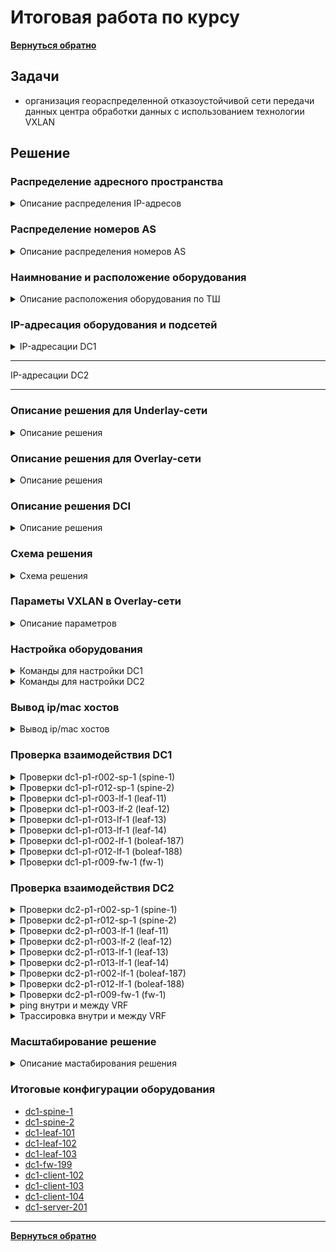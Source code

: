 # Итоговая работа по курсу
[**Вернуться обратно**](https://github.com/takmenevag/otus-dc-design/tree/main/)
## Задачи
- организация геораспределенной отказоустойчивой сети передачи данных центра обработки данных с использованием технологии VXLAN

## Решение

### Распределение адресного пространства
<details>
  <summary>Описание распределения IP-адресов </summary>

#### Описание:
- для площадки DC1, DC2 и DC**I** испольузется блок IP-адресов 10.Х.0.0/12
- для каджого POD в DC1 и DC2 испольузется блок IP-адресов 10.Х.0.0/14
- каждый POD в DC1 и DC2 испольузется блок IP-адресов 10.Х.0.0/14
- в каждом POD выделяется:
	- блок /15 для адресации "шкафонезависимых" сегментов в DC
	- блок /16 для адресации "шкафозависимых" сегментов в DC
	- блок /16 выделяется в резевр
- в блок /16 для POD выделяется:
	- блок /23 для каждого ТШ (до 100 шт.)
	- блок /25 для каждого spine (до 124 leaf на POD)
	- блок /25 для каждого border leaf (+/25 в резерв)
	- блок /23 для loopback интерфейсов сетевого оборудования
- адресация для сервисов и огранизации взаимодействии между ЦОД назначается из блока DCI

---
#### Вернеуровневые IP-блоки
|Блок IP-адресов |Назначение|
|:-				|:-|
|10.0.0.0/8		|Блок сетей|
|10.0.0.0/12	|DC**I**|
|10.16.0.0/12	|DC1|
|10.32.0.0/12	|DC2|
|10.48.0.0/12	|DC резерв|
|10.64.0.0/12	|DC резерв|
|10.80.0.0/12	|DC резерв|
|10.96.0.0/12	|DC резерв|
|10.112.0.0/12	|DC резерв|
|10.128.0.0/12	|резерв|
|...			|...|
|10.240.0.0/12	|резерв|

---
#### IP-блоки DCI
|Блок IP-адресов |Назначение|
|:-				|:-|
|10.0.0.0/12	|DCI|
|10.0.0.0/16	|транспорт|
|10.1.0.0/16	|резерв транспорт|
|10.8.0.0/15	|резерв|
|10.4.0.0/14	|резерв|
|10.8.0.0/14	|сервисы DC-независимые|
|10.12.0.0/14	|резерв сервисы|
|||
|10.0.0.0/16	|DCI транспорт|
|10.0.0.0/24	|транспорт|
|10.0.1.0/24	|резерв транспорт|
|||
|10.8.0.0/14	|DCI сервисы|
|10.8.0.0/16	|сервисы|
|10.9.0.0/16	|резерв|
|10.10.0.0/15	|резерв|
|||	
|10.8.0.0/16	|DCI сервисы|
|10.8.10.0/24	|vlan10|
|10.8.20.0/24	|vlan20|
|10.8.30.0/24	|vlan30|
|10.8.40.0/24	|vlan40|

---
#### IP-блоки DC1
|Блок IP-адресов |Назначение|
|:-				|:-|
|10.16.0.0/12	|DC1|
|10.16.0.0/14	|POD1|
|10.20.0.0/14	|POD2|
|10.24.0.0/14	|резерв|
|10.28.0.0/14	|резерв|
|||
|10.16.0.0/14	|POD1|
|10.16.0.0/16	|Cеть+резевр|
|10.17.0.0/16	|резевр|
|10.18.0.0/15	|резерв|
|||
|10.16.0.0/16	|Cеть+резевр|
|…					|…|
|10.16.241.0/24		|dc1-p1-r002-blf-1, r012-blf-1|
|10.16.242.0/24		|резерв|
|10.16.243.0/24		|резерв|
|10.16.244.0/24		|резерв|
|10.16.245.0/24		|резерв|
|10.16.246.0/24		|резерв|
|10.16.247.0/24		|резерв|
|10.16.248.0/24		|резерв| 
|10.16.249.0/24		|dc1-p1-r009-fw-1, r019-fw-1|
|10.16.250.0/25		|dc1-p1-r002-sp-1|
|10.16.250.128/25	|резерв spine|
|10.16.251.0/25		|dc1-p1-r012-sp-1|
|10.16.251.128/25	|резерв spine|
|10.16.252.0/25		|резерв spine|
|10.16.252.128/25	|резерв spine|
|10.16.253.0/25		|резерв spine|
|10.16.253.128/25	|резерв spine|
|10.16.254.0/23		|loopback|
|||
|10.16.254.0/23		|loopback|
|10.16.254.0		|резерв|
|10.16.254.1		|dc1-p1-r002-sp-1|
|10.16.254.2		|dc1-p1-r012-sp-1|
|10.16.254.3		|резерв spine|
|10.16.254.4		|резерв spine|
|10.16.254.5		|резерв spine|
|10.16.254.6		|резерв spine|
|10.16.254.7		|резерв spine|
|10.16.254.8		|резерв spine|
|10.16.254.9		|резерв ss|
|10.16.254.10		|резерв ss|
|10.16.254.11		|dc1-p1-r003-lf-1|
|10.16.254.12		|dc1-p1-r003-lf-2|
|10.16.254.13		|dc1-p1-r013-lf-1|
|10.16.254.14		|dc1-p1-r013-lf-2|
|…					|…|
|10.16.254.187		|dc1-p1-r002-blf-1|
|10.16.254.188		|dc1-p1-r012-blf-1|
|10.16.254.189		|резерв boleaf|
|10.16.254.190		|резерв boleaf|
|10.16.254.191		|dc1-p1-r009-fw-1|

---
#### IP-блоки DC2

|Блок IP-адресов |Назначение|
|:-				|:-|
|10.32.0.0/12	|DC1|
|10.32.0.0/14	|POD1|
|10.36.0.0/14	|POD2|
|10.40.0.0/14	|резерв|
|10.44.0.0/14	|резерв|
|||
|10.32.0.0/14	|POD1|
|10.32.0.0/16	|Cеть+резевр|
|10.33.0.0/16	|резевр|
|10.34.0.0/15	|резерв|
|||
|10.32.0.0/16	|Cеть+резевр|
|…					|…|
|10.32.241.0/24		|dc2-p1-r002-blf-1, r012-blf-1|
|10.32.242.0/24		|резерв|
|10.32.243.0/24		|резерв|
|10.32.244.0/24		|резерв|
|10.32.245.0/24		|резерв|
|10.32.246.0/24		|резерв|
|10.32.247.0/24		|резерв|
|10.32.248.0/24		|резерв| 
|10.32.249.0/24		|dc2-p1-r009-fw-1, r019-fw-1|
|10.32.250.0/25		|dc2-p1-r002-sp-1|
|10.32.250.128/25	|резерв spine|
|10.32.251.0/25		|dc2-p1-r012-sp-1|
|10.32.251.128/25	|резерв spine|
|10.32.252.0/25		|резерв spine|
|10.32.252.128/25	|резерв spine|
|10.32.253.0/25		|резерв spine|
|10.32.253.128/25	|резерв spine|
|10.32.254.0/23		|loopback|
|||
|10.32.254.0/23		|loopback|
|10.32.254.0		|резерв|
|10.32.254.1		|dc2-p1-r002-sp-1|
|10.32.254.2		|dc2-p1-r012-sp-1|
|10.32.254.3		|резерв spine|
|10.32.254.4		|резерв spine|
|10.32.254.5		|резерв spine|
|10.32.254.6		|резерв spine|
|10.32.254.7		|резерв spine|
|10.32.254.8		|резерв spine|
|10.32.254.9		|резерв ss|
|10.32.254.10		|резерв ss|
|10.32.254.11		|dc2-p1-r003-lf-1|
|10.32.254.12		|dc2-p1-r003-lf-2|
|…					|…|
|10.32.254.187		|dc2-p1-r002-blf-1|
|10.32.254.188		|dc2-p1-r012-blf-1|
|10.32.254.189		|резерв boleaf|
|10.32.254.190		|резерв boleaf|
|10.32.254.191		|dc2-p1-r009-fw-1|
---

</details>

### Распределение номеров AS
<details>
  <summary>Описание распределения номеров AS</summary>

#### Примечание:
- для решения 2xDC, 2xPOD или 4xDC, 1xPOD с leaf < 70 шт. используется 2 байтные номера AS
- для решения с leaf > 70 шт. или других комбинаций DC/POD используется 4 байтные номера AS

В связи с чем ниже приведены 2 варианта распределения номеров AS \
Для лабы взята 2 байтные номера AS для облегчения диагностики

---  
#### Для случая 2xDC, 2xPOD или 4xDC, 1xPOD, leaf < 70 шт.
|Тип	|Номер AS	|X,DC/POD 	|Y|
|:-		|:-			|:-			|:-|
|sspine	|65x00		|1-4		|-|	
|spine	|65x0y		|1-4		|1-8|
|leaf	|65xyy		|1-4		|11-84|
|boleaf	|65xyy		|1-4		|85-90|
|fw		|65xyy		|1-4		|91-95|
|br		|65xyy		|1-4		|96-99|
|host	|646yy		|1 DC/POD	|0-99|
|host	|647yy		|2 DC/POD	|0-99|
|host	|648yy		|3 DC/POD	|0-99|
|host	|649yy		|4 DC/POD	|0-99|

---
#### Для остальных вариантов DC/POD или leaf > 70 шт.
|		|	|DC		|POD	|ТШ		|Тип	|Номер|
|:-		|:-	|:-		|:-		|:-		|:-		|:-|
|**AS**	|42	|Х		|Х		|ХXX	|ХX		|Х|

#### Соответствие типа оборудования и его номера
|Тип| Оборудование|
|:-	|:-|
|0	|host|
|1	|leaf|
|2	|spine|
|3	|sspine|
|4	|fw|
|5	|-|
|6	|-|
|7	|-|
|8	|-|
|9	|br|

--- 
#### Наимнование АСО определяется следующим образом
dcX-pX-rXXX-XX-X

---
</details>

### Наимнование и расположение оборудования
<details>
  <summary>Описание расположения оборудования по ТШ </summary>

#### Примечание:
- в первой таблице приведено расположение оборудования для первых 20 ТШ
- во второй таблице оставлено оборудования для лабы
В связи с чем ниже приведены 2 варианта распределения номеров AS
--- 
#### Расположение оборудования по ТШ с резервированием места
|ТШ	|АСО	|Номер	|Примечание|
|:-	|:-		|:-		|:-|
|1	|кроссы	|-		|-|
|2	|spine	|1		||
|2	|spine	|2		|резерв|
|2	|boleaf	|1		||
|2	|boleaf	|2		|резерв|
|3	|leaf	|1,2	||
|4	|leaf	|1,2	|резерв|
|5	|leaf	|1,2	|резерв|
|6	|leaf	|1,2	|резерв|
|7	|leaf	|1,2	|резерв|
|8	|leaf	|1,2	|резерв|
|9	|fw		|1		||
|9	|vpn	|1		||
|10	|br		|1		||
|11	|кроссы	|-		|-|
|12	|spine	|1		||
|12	|spine	|2		|резерв|
|12	|boleaf	|1		||
|12	|boleaf	|2		|резерв|
|13	|leaf	|1,2	||
|14	|leaf	|1,2	|резерв|
|15	|leaf	|1,2	|резерв|
|16	|leaf	|1,2	|резерв|
|17	|leaf	|1,2	|резерв|
|18	|leaf	|1,2	|резерв|
|19	|fw		|1		||
|19	|vpn	|1		||
|20	|br		|1		|| 

---
#### Итоговая таблица наименования и расположения в DC1
Для лабы взяты ASN 2 байта
|ТШ	|Имя для ASN		|Оборудование		|Cокращение	|ASN 4 байта	|ASN 2 байта|
|:-	|:-					|:-					|:-			|:-				|:-|
|2	|dc1-p1-r002-02-1	|dc1-p1-r002-sp-1	|spine-1	|4211002021		|65101|
|12	|dc1-p1-r012-02-1	|dc1-p1-r012-sp-1	|spine-2	|4211012021		|65101|
|3	|dc1-p1-r003-01-1	|dc1-p1-r003-lf-1	|leaf-11	|4211003011		|65111|
|3	|dc1-p1-r003-01-2	|dc1-p1-r003-lf-2	|leaf-12	|4211003012		|65112|
|13	|dc1-p1-r013-01-1	|dc1-p1-r013-lf-1	|leaf-13	|4211013011		|65113|
|13	|dc1-p1-r013-01-2	|dc1-p1-r013-lf-2	|leaf-14	|4211013012		|65114|
|2	|dc1-p1-r002-01-1	|dc1-p1-r002-blf-1	|boleaf-187	|4211002011		|65187|
|12	|dc1-p1-r012-01-1	|dc1-p1-r012-blf-1	|boleaf-188	|4211012011		|65188|
|9	|dc1-p1-r009-04-1	|dc1-p1-r009-fw-1	|fw-1		|4211009041		|65191|
|19	|dc1-p1-r019-04-1	|dc1-p1-r019-fw-1	|fw-2		|4211019041		|65191|

---
#### Итоговая таблица наименования и расположения в DC2
Для лабы взяты ASN 2 байта
|ТШ	|Имя для ASN		|Оборудование		|Cокращение	|ASN 4 байта	|ASN 2 байта|
|:-	|:-					|:-					|:-			|:-				|:-|
|2	|dc2-p1-r002-02-1	|dc2-p1-r002-sp-1	|spine-1	|4211002021		|65101|
|12	|dc2-p1-r012-02-1	|dc2-p1-r012-sp-1	|spine-2	|4211012021		|65101|
|3	|dc2-p1-r003-01-1	|dc2-p1-r003-lf-1	|leaf-11	|4211003011		|65111|
|3	|dc2-p1-r003-01-2	|dc2-p1-r003-lf-2	|leaf-12	|4211003012		|65112|
|2	|dc2-p1-r002-01-1	|dc2-p1-r002-blf-1	|boleaf-187	|4211002011		|65187|
|12	|dc2-p1-r012-01-1	|dc2-p1-r012-blf-1	|boleaf-188	|4211012011		|65188|
|9	|dc2-p1-r009-04-1	|dc2-p1-r009-fw-1	|fw-1		|4211009041		|65191|
|19	|dc2-p1-r019-04-1	|dc2-p1-r019-fw-1	|fw-2		|4211019041		|65191|
---
</details>

### IP-адресация оборудования и подсетей

<details>
  <summary>IP-адресации DC1</summary>
  
#### В лабе подписи интерфейсов совпадают с 4 октетом loopback (для облегчения просмотра)
|Оборудование		|Интерфейс	|IP-адрес				|Назначение|
|:-					|:-			|:-					|:-|
|dc1-p1-r002-sp-1	|Loopback0	|10.16.254.1/32		|-|
|dc1-p1-r002-sp-1	|Eth1		|10.16.250.0/31		|sp1-lf.11|
|dc1-p1-r002-sp-1	|Eth2		|10.16.250.2/31		|sp1-lf.12|
|dc1-p1-r002-sp-1	|Eth3		|10.16.250.4/31		|sp1-lf.13|
|dc1-p1-r002-sp-1	|Eth4		|10.16.250.6/31		|sp1-lf.14|
|dc1-p1-r002-sp-1	|Eth5		|10.16.250.124/31	|sp1-blf.187|
|dc1-p1-r002-sp-1	|Eth6		|10.16.250.126/31	|sp1-blf.188|
| | | | |
|dc1-p1-r012-sp-1	|Loopback0	|10.16.254.2/32 	|-|
|dc1-p1-r012-sp-1	|Eth1		|10.16.251.0/31		|sp2-lf.11|
|dc1-p1-r012-sp-1	|Eth2		|10.16.251.2/31		|sp2-lf.12|
|dc1-p1-r012-sp-1	|Eth3		|10.16.251.4/31		|sp2-lf.13|
|dc1-p1-r012-sp-1	|Eth4		|10.16.251.6/31		|sp2-lf.14|
|dc1-p1-r012-sp-1	|Eth5		|10.16.251.124/31	|sp2-blf.187|
|dc1-p1-r012-sp-1	|Eth6		|10.16.251.126/31	|sp2-blf.188|
| | | | |
|dc1-p1-r003-lf-1	|Loopback0	|10.16.254.11/32 	|-|
|dc1-p1-r003-lf-1	|Eth1		|10.16.250.1/31		|sp1-lf.11|
|dc1-p1-r003-lf-1	|Eth2		|10.16.251.1/31		|sp2-lf.11|
| | | | |
|dc1-p1-r003-lf-2	|Loopback0	|10.16.254.12/32 		|-|
|dc1-p1-r003-lf-2	|Eth1		|10.16.250.3/31		|sp1-lf.12|
|dc1-p1-r003-lf-2	|Eth2		|10.16.251.3/31		|sp2-lf.12|
| | | | |
|dc1-p1-r013-lf-1	|Loopback0	|10.16.254.13/32 	|-|
|dc1-p1-r013-lf-1	|Eth1		|10.16.250.5/31		|sp1-lf.13|
|dc1-p1-r013-lf-1	|Eth2		|10.16.251.5/31		|sp2-lf.13|
| | | | |
|dc1-p1-r013-lf-2	|Loopback0	|10.16.254.14/32 	|-|
|dc1-p1-r013-lf-2	|Eth1		|10.16.250.7/31		|sp1-lf.14|
|dc1-p1-r013-lf-2	|Eth2		|10.16.251.7/31		|sp2-lf.14|
| | | | |
|dc1-p1-r002-blf-1	|Loopback0	|10.16.254.187/32 	|-|
|dc1-p1-r002-blf-1	|Eth1		|10.16.250.125/31	|sp1-blf.187|
|dc1-p1-r002-blf-1	|Eth2		|10.16.251.125/31	|sp2-blf.187|
| | | | |
|dc1-p1-r012-blf-1	|Loopback0	|10.16.254.188/32 	|-|
|dc1-p1-r012-blf-1	|Eth1		|10.16.250.127/31	|sp1-blf.188|
|dc1-p1-r012-blf-1	|Eth2		|10.16.251.127/31	|sp2-blf.188|
| | | | |
|dc1-p1-r003-lf-1	|Po7	|10.8.10.254/24	|Клиентская сеть, VLAN 10|
|dc1-p1-r003-lf-1	|Po8	|10.8.20.254/24	|Клиентская сеть, VLAN 20|
|dc1-p1-r013-lf-1	|Po7	|10.8.10.254/24	|Клиентская сеть, VLAN 10|
|dc1-p1-r013-lf-1	|Po8	|10.8.20.254/24	|Клиентская сеть, VLAN 20|
|dc1-lfaf-103		|Eth7	|10.8.20.254/24	|Клиентская сеть, VLAN 20|
|dc1-lfaf-103		|Eth8	|10.8.30.254/24	|Клиентская сеть, VLAN 30|
| | | | |
|dc1-client-102		|Eth0	|10.8.20.102/24	|Клиентская сеть, VLAN 20|
|dc1-client-103		|Eth0	|10.8.30.103/24	|Клиентская сеть, VLAN 30|
|dc1-client-104		|Po8	|10.8.40.104/24	|Клиентская сеть, VLAN 10|
|dc1-server-201	|Po7		|10.8.10.201/24	|Клиентская сеть, VLAN 10|
|dc1-server-201	|Po7		|10.8.20.201/24	|Клиентская сеть, VLAN 20|
|dc1-server-201	|Po7		|10.8.30.201/24	|Клиентская сеть, VLAN 30|
</details>

----
IP-адресации DC2
**********************************

### Описание решения для Underlay-сети

<details>
  <summary>Описание решения</summary>

#### Описание

С точки зрения физической коммутации в решение предполагается:
- подключение к spine только leaf и border leaf
- подключение к leaf только хостов
- подключение к border leaf
  - DCI-каналов связи
  - межсетевых экранов площадки

В решении используется протокол IPv4 и протокол маршрутизации eBGP и со следующими параметрами:
- все spine одного POD в каждом DC размещены в одной AS 65x0y, где x - DC/POD, y -  третий октет в loopback первого spine POD (.y.)
- каждый leaf размещен в свой AS: leaf-xYY в AS 65xYY, где x - DC/POD, y - из третьего октета loopback leaf (.1yy.)
- на spine используются динамические peer-group с фильтром по номеру AS и транзитному блоку /25
- на leaf используются статические peer-group
- настроены keepalive-интервал 3 сек, hold time 9 сек.
- настроен maximum-paths равным 8 (по максимальному числу spine)
- настроен BGP routing updates интервал равным 0  (neighbor out-delay, установлен в 0 по умолчанию)
- настроена administrative distance равна 20 (по рекомендации Arista из предоставленной ссылке, возможно из-за iBGP между leaf в паре)
- отключена автоматическая активация BGP AFI/SFI ipv4 unicast (в данной лабе это было не обязательно)
- включен режим multi-agent model (поддежка redistribute в BGP AFI/SFI ipv4 unicast)
- включена аутентификация BGP-соседа
- настроено взаимодействие с протоколом bfd для улучшения сходимости сети
- таймеры bfd выбраны такие, чтобы сессии в EVE-NG флапали реже
</details>

  
### Описание решения для Overlay-сети
<details>
  <summary>Описание решения</summary>

В решении используется следующие параметры:
- общие параметры:
	- в overlay используется интерфейс Loopback0 на spine и leaf
	- настроено соседство между spine и leaf для BGP AFI/SFI l2vpn evpn
	- команда neighbor XXX next-hop-unchanged используется для сохранения next-hop-адреса leaf-коммутатора
	- команда redistribute learned используется для анонса MAC-адреса локальных хостов как EVPN type-2 маршрутов
	- команда neighbor XXX send-community extended используется для работы EVPN (импорта, экспорта маршрутов)
	- для маршрутизации трафика в сетевой фабрики используется модель Symmetric IRB
	- механизм ARP Suppression на коммуаторах Arista включен по умолчанию
- маршрутизация клиентских сетей:
	- для настройки шлюза на VTEP используется технология anycast gateway
	- команда ip address virtual используется для задания единого IP-адреса для anycast gateway на всех VTEP, выполняющих функцию шлюза для VLAN
	- команда ip virtual-router mac-address используется для задания единого MAC-адреса для anycast gateway, на всех VTEP, выполняющих функцию шлюза для VLAN
- параметры VNI:
	- номер L2VNI выбирается так - 1ХХХХ, где ХХХХ номер VLAN до 4000
	- номер L3VNI выбирается так - 04YYY, где 4YYY номер VLAN с 4001 по 4070.
	- номер L3VNI соотносится с номером VLAN, т.к. у части вендоров L3VNI должен соответствовать VLAN
	- номер tenant выбирается так - YYY, где YYY берется из номера L3VNI (tenant-1 -> L3VNI 4001)
- параметры RT, RT:
	- параметр RD L2VNI настраивается через auto. Коммутатор сам выставляет в RID:VLAN
	- параметр RD L3VNI настраивается вручную и задается как RID:VLAN
	- параметр RT L2VNI и L3VNI настраивается вручную, чтобы он совпадал на всех VTEP, находящихся в разных AS
	- параметр RT L2VNI и L3VNI задается так - VNI:VLAN. За счет номера VNI достигается уникальность.
- параметры EVPN Multihoming:
  	- для отказоустойчивого подключения хостов используется технология EVPN Multihoming в режиме Active-Active и протокол LACP
	- для возможности огранизации отказоустойчивого подключения хостов к двух разным leaf на leaf настаивается одинаковый lacp system-id
  	- индекc коммутатора для работв EVPN Multihoming назначается от меньшего IP-адреса Loopback0 к большему (в поле IP Address в маршруте EVPN type 4)
  	- коммутатору leaf-1 в паре присвоем индекс 0, а leaf-2 индекс 1
	- для определения Designated Forwarder (DF) использует функция mod - <VLAN> mod <количество leaf> (модель сервиса VLAN-based)
	- в качестве DF для всеx VLAN выбран leaf-1 в паре, т.к. номера VLAN деляться на 2 без остатка (10,20,30,40)
	- числовые параметрах EVPN Multihoming задаются так:
		- параметр ESI 0000:0x0y:00zz:00pp:0000
		- параметр ES-Import RT 0x0y:00zz:00pp (отбрасываются два байта слева и справа в ESI). Формат записи для облегчения понимания
		- парамет lacp system-id 0x0y.00zz.00pp 
		- x - DC, y - POD, zz - четверый октет в loopback 0, pp - номер Port Channel
- взаимодействие между VRF (tenant):
	- используется два VRF (tenant), в которых размещены все клиентские подсети
	- в tenant №1 размещены VLAN 10 и 20, в tenant №2 размещены VLAN 30 и 40
	- в VLAN 10 и 20, 30 размещено по одному серверу (server-20X). Серверы реализованы в виде VRF на общей платформе
	- для анонсирования type-5 маршрутов используется команда redistribute connected в каждом VRF секции BGP
	- взаимодействие подсетей из разных VRF, осуществляется через МЭ dc1-fw-199 с использованием технологии VRF-Lite на leaf-103:
		- между МЭ dc1-fw-199 и коммутатором leaf-103 настроены два транзитных сегмента
		- для огранизации отказоустойчивого подключения dc1-fw-199 к leaf-103 используется два канала связи и технология Etherchannel (LACP)
		- на leaf-103 по одному транзитный сегмент помещены в каждый VRF
		- на dc1-fw-199 настроены оба транзитных сегмента без разделения на VRF
	- взаимодействие межу МЭ dc1-fw-199 (AS 65199) и  leaf-103 (AS 65103) осуществляется с использованием протокола eBGP
	- параметры протокола eBGP заданы аналогичными параметрам eBGP для underlay, кроме поддержки extended community
	- на МЭ dc1-fw-199 используется BGP AFI/SFI ipv4 unicast
	- МЭ dc1-fw-199 анонсирует в сторону leaf-103 маршрут по умолчанию
	- коммутатор leaf-103 анонсирует клиентские подсети в сторону МЭ dc1-fw-199 (являющиеся type-5 маршрутами в EVPN)
	- коммутатор leaf-103 не анонсирует маршруты до хостов (/32) в сторону МЭ dc1-fw-199 (являющиеся type-2 маршрутами в EVPN)
	- запрет анонса маршрутов /32 реализуется с ипользованием префикс-листа - анонсировать клиентские подсети (10.8.X.X) с маской не длиннее /31
</details>

### Описание решения DCI
<details>
  <summary>Описание решения</summary>

описание
</details>

### Cхема решения
<details>
  <summary>Cхема решения</summary>

![Изображение](https://github.com/takmenevag/otus-dc-design/blob/main/labs/lab8/scheme/lab8_scheme.PNG "Схема стенда")
</details>


### Параметы VXLAN в Overlay-сети 
<details>
  <summary>Описание параметров</summary>
  
#### В решении используется два tenant
|VRF	|Тип VNI |Номер VNI	|Номер VLAN	|Значение RT| Значение RD|
|:-			|:-		|:-		|:-		|:-			|:-|
|tenant-1	|L3VNI	|4001	|4001	|4001:4001	|RID:4001|
|tenant-1	|L2VNI	|10010	|10 	|10010:10	|RID:10|
|tenant-1	|L2VNI	|10020	|20		|10020:20	|RID:20|
| | | | |
|tenant-2	|L3VNI	|4002	|4002	|4002:4002	|RID:4002|
|tenant-2	|L2VNI	|10030	|30 	|10010:30	|RID:30|
|tenant-2	|L2VNI	|10040	|40		|10020:40	|RID:40|

#### В решении используется следующие параметры EVPN Multihoming
|DC	|Оборудование 		|Порт	|ESI 						|ES-Import RT 		|LACP system-id|
|:- |:-					|:-		|:-							|:-					|:-|
|1	|dc1-p1-r003-lf-1 	|Po7	|0000:0101:0011:0007:0000 	|01:01:00:11:00:07 	|0101.0011.0007|
|1	|dc1-p1-r003-lf-1 	|Po8	|0000:0101:0011:0008:0000 	|01:01:00:11:00:08 	|0101.0011.0008|
|1	|dc1-p1-r003-lf-2 	|Po7	|0000:0101:0011:0007:0000 	|01:01:00:11:00:07 	|0101.0011.0007|
|1	|dc1-p1-r003-lf-2 	|Po8	|0000:0101:0011:0008:0000 	|01:01:00:11:00:08 	|0101.0011.0008|
|1	|dc1-p1-r013-lf-1 	|Po7	|0000:0101:0013:0007:0000 	|01:01:00:13:00:07 	|0101.0013.0007|
|1	|dc1-p1-r013-lf-2 	|Po7	|0000:0101:0013:0007:0000 	|01:01:00:13:00:07 	|0101.0013.0007|
|	|	|	|	|	|
|2	|dc2-p1-r003-lf-1 	|Po7	|0000:0201:0011:0007:0000 	|02:01:00:11:00:07 	|0201.0011.0007|
|2	|dc2-p1-r003-lf-2 	|Po7	|0000:0201:0011:0007:0000 	|02:01:00:11:00:07 	|0201.0011.0007|

</details>

### Настройка оборудования

<details>
  <summary>Команды для настройки DC1 </summary>

- dc1-p1-r002-sp-1 (spine-1)
```

```
- dc1-p1-r012-sp-1 (spine-2)
```

```

- dc1-p1-r003-lf-1 (leaf-11)
```

```

- dc1-p1-r003-lf-2 (leaf-12)
```

```

- dc1-p1-r013-lf-1 (leaf-13)
```

```

- dc1-p1-r013-lf-1 (leaf-14)
```

```

- dc1-p1-r002-lf-1 (boleaf-187)
```

```

- dc1-p1-r012-lf-1 (boleaf-188)
```

```

- dc1-p1-r009-fw-1 (fw-1)
```

```

- dc1-p1-r019-fw-1 (fw-2)
```
по факту отсутствует, т.к. кластер эмулируется одним устройством
```

- dc1-vlX-s201
```

```

- dc1-vlx-c101
```

```

- dc1-vl10-h151
```

```

</details>

<details>
  <summary>Команды для настройки DC2 </summary>

- dc2-p1-r002-sp-1 (spine-1)
```

```
- dc2-p1-r012-sp-1 (spine-2)
```

```

- dc2-p1-r003-lf-1 (leaf-11)
```

```

- dc2-p1-r003-lf-2 (leaf-12)
```

```

- dc2-p1-r013-lf-1 (leaf-13)
```

```

- dc2-p1-r013-lf-1 (leaf-14)
```

```

- dc2-p1-r002-lf-1 (boleaf-187)
```

```

- dc2-p1-r012-lf-1 (boleaf-188)
```

```

- dc2-p1-r009-fw-1 (fw-1)
```

```

- dc2-p1-r019-fw-1 (fw-2)
```
по факту отсутствует, т.к. кластер эмулируется одним устройством
```

- dc2-vlX-s201
```

```

- dc2-vlx-c101
```

```

- dc2-vl10-h151
```

```

</details>

### Вывод ip/mac хостов

<details>
  <summary>Вывод ip/mac хостов </summary>
  
```

```

</details>

### Проверка взаимодействия DC1

<details>
  <summary>Проверки dc1-p1-r002-sp-1 (spine-1)</summary>
  
```

```

</details>

<details>
  <summary>Проверки dc1-p1-r012-sp-1 (spine-2)</summary>
  
```

```

</details>

<details>
  <summary>Проверки dc1-p1-r003-lf-1 (leaf-11)</summary>
  
```

```

</details>

<details>
  <summary>Проверки dc1-p1-r003-lf-2 (leaf-12)</summary>
  
```

```

</details>

<details>
  <summary>Проверки dc1-p1-r013-lf-1 (leaf-13)</summary>
  
```

```

</details>

<details>
  <summary>Проверки dc1-p1-r013-lf-1 (leaf-14)</summary>
  
```

```

</details>

<details>
  <summary>Проверки dc1-p1-r002-lf-1 (boleaf-187)</summary>
  
```

```

</details>

<details>
  <summary>Проверки dc1-p1-r012-lf-1 (boleaf-188)</summary>
  
```

```

</details>

<details>
  <summary>Проверки dc1-p1-r009-fw-1 (fw-1)</summary>
  
```

```

</details>

### Проверка взаимодействия DC2


<details>
  <summary>Проверки dc2-p1-r002-sp-1 (spine-1)</summary>
  
```

```

</details>

<details>
  <summary>Проверки dc2-p1-r012-sp-1 (spine-2)</summary>
  
```

```

</details>

<details>
  <summary>Проверки dc2-p1-r003-lf-1 (leaf-11)</summary>
  
```

```

</details>

<details>
  <summary>Проверки dc2-p1-r003-lf-2 (leaf-12)</summary>
  
```

```

</details>

<details>
  <summary>Проверки dc2-p1-r013-lf-1 (leaf-13)</summary>
  
```

```

</details>

<details>
  <summary>Проверки dc2-p1-r013-lf-1 (leaf-14)</summary>
  
```

```

</details>

<details>
  <summary>Проверки dc2-p1-r002-lf-1 (boleaf-187)</summary>
  
```

```

</details>

<details>
  <summary>Проверки dc2-p1-r012-lf-1 (boleaf-188)</summary>
  
```

```

</details>

<details>
  <summary>Проверки dc2-p1-r009-fw-1 (fw-1)</summary>
  
```

```

</details>

<details>
  <summary>ping внутри и между VRF</summary>

- из VRF tenant-1 в VRF tenant-2 \
_client-102 подключен к leaf-103, поэтому в трассировке только leaf-103 и fw-199_
```

```

- из VRF tenant-2 в VRF tenant-2 \
_client-104 подключен к leaf-101, поэтому в трассировке еще leaf-103_
```
```
</details>


<details>
  <summary>Трассировка внутри и между VRF</summary>

- из VRF tenant-1 в VRF tenant-2 \
_client-102 подключен к leaf-103, поэтому в трассировке только leaf-103 и fw-199_
```

```

- из VRF tenant-2 в VRF tenant-2 \
_client-104 подключен к leaf-101, поэтому в трассировке еще leaf-103_
```
```
</details>

### Масштабирование решение
<details>
  <summary>Описание мастабирования решения</summary>
  
#### Решение поддерживает следующие возможности мастабирования:
- увеличение числа DC до 4 шт. или POD до 2 шт. в каждом DC (с использованием 2 байтных номеров AS)
- увеличение числа DC до 8 шт., POD до 4 шт. в кажом DC (с использованием 4 байтных номеров AS)
- увеличение числа spine в каждом POD до 6-8 шт. (ограничение по количеству uplink-портов на leaf)
- увеличение числа leaf в каждом POD до 70 шт. или с использованием 2 байтных номеров AS
- увеличение числа leaf в каждом POD до 127 шт. с использованием 2 байтных номеров AS в зависимости от: 
	- портовой емкости spine (128 портов)
	- размера транспортного сегмента (сеть с маской /25)
	- физических ограничений по размещению leaf (1U) и spine (4U)
- увеличение числа tenant до 90 шт.
- увеличение числа сетевых сегментов в каждом tenant до исчерпания блока 10.8.0.0/14  

Отдельно отметим, что увеличение числа DC потребует увеличение количества каналов связи между ними. \
В зависимости от итоговой технической возможности по огранизации данных каналов связи, возможно \
изменение физической архитектуры сегмента DCI
</details>

### Итоговые конфигурации оборудования
- [dc1-spine-1](https://github.com/takmenevag/otus-dc-design/blob/main/labs/lab8/config/dc1-spine-1.txt)
- [dc1-spine-2](https://github.com/takmenevag/otus-dc-design/blob/main/labs/lab8/config/dc1-spine-2.txt)
- [dc1-leaf-101](https://github.com/takmenevag/otus-dc-design/blob/main/labs/lab8/config/dc1-leaf-101.txt)
- [dc1-leaf-102](https://github.com/takmenevag/otus-dc-design/blob/main/labs/lab8/config/dc1-leaf-102.txt)
- [dc1-leaf-103](https://github.com/takmenevag/otus-dc-design/blob/main/labs/lab8/config/dc1-leaf-103.txt)
- [dc1-fw-199](https://github.com/takmenevag/otus-dc-design/blob/main/labs/lab8/config/dc1-fw-199.txt)
- [dc1-client-102](https://github.com/takmenevag/otus-dc-design/blob/main/labs/lab8/config/dc1-client-102.txt)
- [dc1-client-103](https://github.com/takmenevag/otus-dc-design/blob/main/labs/lab8/config/dc1-client-103.txt)
- [dc1-client-104](https://github.com/takmenevag/otus-dc-design/blob/main/labs/lab8/config/dc1-client-104.txt)
- [dc1-server-201](https://github.com/takmenevag/otus-dc-design/blob/main/labs/lab8/config/dc1-server-201.txt)
---

[**Вернуться обратно**](https://github.com/takmenevag/otus-dc-design/tree/main/)
